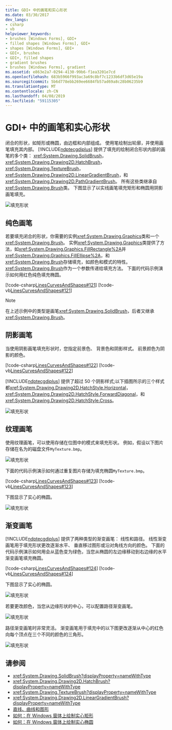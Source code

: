 ```yaml
---
title: GDI+ 中的画笔和实心形状
ms.date: 03/30/2017
dev_langs:
- csharp
- vb
helpviewer_keywords:
- brushes [Windows Forms], GDI+
- filled shapes [Windows Forms], GDI+
- shapes [Windows Forms], GDI+
- GDI+, brushes
- GDI+, filled shapes
- gradient brushes
- brushes [Windows Forms], gradient
ms.assetid: e863e2a7-0294-4130-99b6-f1ea3201e7cd
ms.openlocfilehash: 683b5966f993ac3a69c8bf7c1233b6df3d65e19a
ms.sourcegitcommit: 5b6d778ebb269ee6684fb57ad69a8c28b06235b9
ms.translationtype: MT
ms.contentlocale: zh-CN
ms.lasthandoff: 04/08/2019
ms.locfileid: "59115305"
---
```

# <a name="brushes-and-filled-shapes-in-gdi"></a>GDI+ 中的画笔和实心形状
闭合的形状，如矩形或椭圆，由边框和内部组成。 使用笔绘制出轮廓，并使用画笔填充其内部。 [!INCLUDE[ndptecgdiplus](../../../../includes/ndptecgdiplus-md.md)] 提供了填充的绘制闭合形状内部的画笔的多个类： <xref:System.Drawing.SolidBrush>， <xref:System.Drawing.Drawing2D.HatchBrush>， <xref:System.Drawing.TextureBrush>， <xref:System.Drawing.Drawing2D.LinearGradientBrush>，和<xref:System.Drawing.Drawing2D.PathGradientBrush>。 所有这些类继承自<xref:System.Drawing.Brush>类。 下图显示了以实线画笔填充矩形和椭圆用阴影画笔填充。  
  
 ![填充形状](./media/aboutgdip02-art17.gif "Aboutgdip02_art17")  
  
## <a name="solid-brushes"></a>纯色画笔  
 若要填充闭合的形状，你需要的实例<xref:System.Drawing.Graphics>类和一个<xref:System.Drawing.Brush>。 实例<xref:System.Drawing.Graphics>类提供了方法，如<xref:System.Drawing.Graphics.FillRectangle%2A>并<xref:System.Drawing.Graphics.FillEllipse%2A>，和<xref:System.Drawing.Brush>存储填充，如颜色和模式的特性。 <xref:System.Drawing.Brush>作为一个参数传递给填充方法。 下面的代码示例演示如何用红色纯色填充椭圆。  
  
 [!code-csharp[LinesCurvesAndShapes#121](~/samples/snippets/csharp/VS_Snippets_Winforms/LinesCurvesAndShapes/CS/Class1.cs#121)]
 [!code-vb[LinesCurvesAndShapes#121](~/samples/snippets/visualbasic/VS_Snippets_Winforms/LinesCurvesAndShapes/VB/Class1.vb#121)]  
  
> [!NOTE]
>  在上述示例中的类型是画笔<xref:System.Drawing.SolidBrush>，后者又继承<xref:System.Drawing.Brush>。  
  
## <a name="hatch-brushes"></a>阴影画笔  
 当使用阴影画笔填充形状时，您指定前景色、 背景色和阴影样式。 前景颜色为阴影的颜色。  
  
 [!code-csharp[LinesCurvesAndShapes#122](~/samples/snippets/csharp/VS_Snippets_Winforms/LinesCurvesAndShapes/CS/Class1.cs#122)]
 [!code-vb[LinesCurvesAndShapes#122](~/samples/snippets/visualbasic/VS_Snippets_Winforms/LinesCurvesAndShapes/VB/Class1.vb#122)]  
  
 [!INCLUDE[ndptecgdiplus](../../../../includes/ndptecgdiplus-md.md)] 提供了超过 50 个阴影样式;以下插图所示的三个样式都<xref:System.Drawing.Drawing2D.HatchStyle.Horizontal>， <xref:System.Drawing.Drawing2D.HatchStyle.ForwardDiagonal>，和<xref:System.Drawing.Drawing2D.HatchStyle.Cross>。  
  
 ![填充形状](./media/aboutgdip02-art18.gif "Aboutgdip02_art18")  
  
## <a name="texture-brushes"></a>纹理画笔  
 使用纹理画笔，可以使用存储在位图中的模式来填充形状。 例如，假设以下图片存储在名为的磁盘文件`MyTexture.bmp`。  
  
 ![填充形状](./media/aboutgdip02-art19.gif "Aboutgdip02_Art19")  
  
 下面的代码示例演示如何通过重复图片存储为填充椭圆`MyTexture.bmp`。  
  
 [!code-csharp[LinesCurvesAndShapes#123](~/samples/snippets/csharp/VS_Snippets_Winforms/LinesCurvesAndShapes/CS/Class1.cs#123)]
 [!code-vb[LinesCurvesAndShapes#123](~/samples/snippets/visualbasic/VS_Snippets_Winforms/LinesCurvesAndShapes/VB/Class1.vb#123)]  
  
 下图显示了实心的椭圆。  
  
 ![填充形状](./media/aboutgdip02-art20.gif "AboutGdip02_Art20")  
  
## <a name="gradient-brushes"></a>渐变画笔  
 [!INCLUDE[ndptecgdiplus](../../../../includes/ndptecgdiplus-md.md)] 提供了两种类型的渐变画笔： 线性和路径。 线性渐变画笔用于填充形状更改逐渐水平、 垂直移过图形或沿对角线方向的颜色。 下面的代码示例演示如何用会从蓝色变为绿色，当您从椭圆的左边缘移动到右边缘的水平渐变画笔填充椭圆。  
  
 [!code-csharp[LinesCurvesAndShapes#124](~/samples/snippets/csharp/VS_Snippets_Winforms/LinesCurvesAndShapes/CS/Class1.cs#124)]
 [!code-vb[LinesCurvesAndShapes#124](~/samples/snippets/visualbasic/VS_Snippets_Winforms/LinesCurvesAndShapes/VB/Class1.vb#124)]  
  
 下图显示了实心的椭圆。  
  
 ![填充形状](./media/aboutgdip02-art21.gif "AboutGdip02_Art21")  
  
 若要更改颜色，当您从边缘形状的中心，可以配置路径渐变画笔。  
  
 ![填充形状](./media/aboutgdip02-art22.gif "AboutGdip02_Art22")  
  
 路径渐变画笔时非常灵活。 渐变画笔用于填充中的以下图更改逐渐从中心的红色向每个顶点在三个不同的颜色的三角形。  
  
 ![填充形状](./media/aboutgdip02-art23.gif "AboutGdip02_Art23")  
  
## <a name="see-also"></a>请参阅

- <xref:System.Drawing.SolidBrush?displayProperty=nameWithType>
- <xref:System.Drawing.Drawing2D.HatchBrush?displayProperty=nameWithType>
- <xref:System.Drawing.TextureBrush?displayProperty=nameWithType>
- <xref:System.Drawing.Drawing2D.LinearGradientBrush?displayProperty=nameWithType>
- [直线、曲线和图形](lines-curves-and-shapes.md)
- [如何：在 Windows 窗体上绘制实心矩形](how-to-draw-a-filled-rectangle-on-a-windows-form.md)
- [如何：在 Windows 窗体上绘制实心椭圆](how-to-draw-a-filled-ellipse-on-a-windows-form.md)

